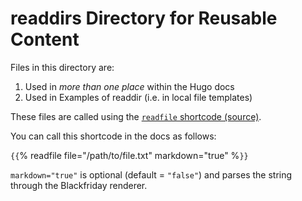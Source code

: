 # readdirs Directory for Reusable Content

Files in this directory are:

1. Used in *more than one place* within the Hugo docs
2. Used in Examples of readdir (i.e. in local file templates)

These files are called using the [`readfile` shortcode (source)](../layouts/readfile.html).

You can call this shortcode in the docs as follows:


<code>{</code><code>{</code>% readfile file="/path/to/file.txt" markdown="true" %<code>}</code><code>}</code>


`markdown="true"` is optional (default = `"false"`) and parses the string through the Blackfriday renderer.
